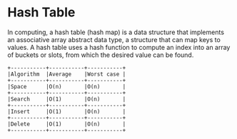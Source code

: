 # Hash Table

In computing, a hash table (hash map) is a data structure that implements an associative array abstract data type, a structure that can map keys to values. A hash table uses a hash function to compute an index into an array of buckets or slots, from which the desired value can be found.

	+-----------+-----------+-----------+
	|Algorithm  |Average    |Worst case |
	+-----------+-----------+-----------+
	|Space      |O(n)       |O(n)       |
	+-----------+-----------+-----------+
	|Search     |O(1)       |O(n)       |
	+-----------+-----------+-----------+
	|Insert     |O(1)       |O(n)       |
	+-----------+-----------+-----------+
	|Delete     |O(1)       |O(n)       |
	+-----------+-----------+-----------+